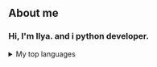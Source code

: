 ## About me

### Hi, I'm Ilya. and i python developer.
<details>
<summary>  My top languages</summary>
| Rank | Languages |
|-----:|-----------|
|     1| Python |
|     2| SQL    |
</details>
